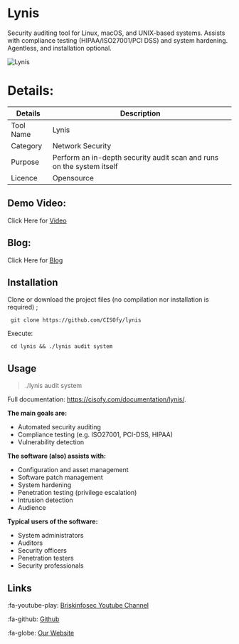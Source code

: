  Lynis
============
Security auditing tool for Linux, macOS, and UNIX-based systems. Assists with compliance testing (HIPAA/ISO27001/PCI DSS) and system hardening. Agentless, and installation optional.

![Lynis](https://www.briskinfosec.com//assets/tooloftheday/Copy_of_Briskinfosec_TOD_Latest_samples_182.jpg)


Details:
============
|  Details | Description   |
| ------------ | ------------ |
|  Tool Name |  Lynis |
|  Category | Network Security  |
|  Purpose | Perform an in-depth security audit scan and runs on the system itself  |
|  Licence |    Opensource|

Demo Video:
-----------------
Click Here for [Video](https://youtu.be/M_gN7wbqxqI "Video")

Blog: 
--------------
Click Here for [Blog](https://www.briskinfosec.com/tooloftheday/toolofthedaydetail/Lynis "Blog")

Installation
----------------
Clone or download the project files (no compilation nor installation is required) ;

     git clone https://github.com/CISOfy/lynis

Execute:

     cd lynis && ./lynis audit system


Usage
------------

> ./lynis audit system

Full documentation: https://cisofy.com/documentation/lynis/.

**The main goals are:**

- Automated security auditing
- Compliance testing (e.g. ISO27001, PCI-DSS, HIPAA)
- Vulnerability detection

**The software (also) assists with:**

- Configuration and asset management
- Software patch management
- System hardening
- Penetration testing (privilege escalation)
- Intrusion detection
- Audience

**Typical users of the software:**

- System administrators
- Auditors
- Security officers
- Penetration testers
- Security professionals

Links
----------------
:fa-youtube-play:  [Briskinfosec Youtube Channel](https://www.youtube.com/channel/UCcPmqqYETcO_7-6p_uUsF1w "Briskinfosec Youtube Channel")

:fa-github:  [Github](https://github.com/briskinfosec "Github") 

:fa-globe: [Our Website](https://www.briskinfosec.com/ "Our Website")

